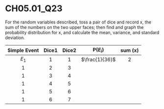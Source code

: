 # CH05.01_Q23 #

For the random variables described, toss a pair of dice and record x, the sum of the numbers on the two upper faces; then find and graph the probability distribution for x, and calculate the mean, variance, and standard deviation.


| Simple Event | Dice1 | Dice2 | P($E_i$)|sum (x) |
|:------------:|:-----:|:-----:|:-------:|:------:|
| $E_1$        | 1     | 1     | $\frac{1}{36}$ | 2 |
| 1     | 2     | 3       |
| 1     | 3     | 4       |
| 1     | 4     | 5       |
| 1     | 5     | 6       |
| 1     | 6     | 7       |
